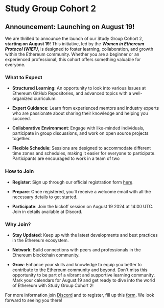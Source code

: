# Study Group Cohort 2 

## Announcement: Launching on August 19!
We are thrilled to announce the launch of our Study Group Cohort 2, **starting on August 19**! This initiative, led by the ***Women in Ethereum Protocol (WiEP)***, is designed to foster learning, collaboration, and growth within the Ethereum community. Whether you are a beginner or an experienced professional, this cohort offers something valuable for everyone.

### What to Expect
* **Structured Learning**: An opportunity to look into various Issues at Ethereum GitHub Repositories, and advanced topics with a well-organized curriculum.

* **Expert Guidance**: Learn from experienced mentors and industry experts who are passionate about sharing their knowledge and helping you succeed.

* **Collaborative Environment**: Engage with like-minded individuals, participate in group discussions, and work on open source projects together.

* **Flexible Schedule**: Sessions are designed to accommodate different time zones and schedules, making it easier for everyone to participate. Participants are encouraged to work in a team of two 

### How to Join

* **Register**: Sign up through our official registration form [here](https://forms.gle/QHzLKjX1Mv9scUpk8).

* **Prepare**: Once registered, you'll receive a welcome email with all the necessary details to get started.

* **Participate**: Join the kickoff session on August 19 2024 at 14:00 UTC. Join in details available at Discord. 

### Why Join?
* **Stay Updated**: Keep up with the latest developments and best practices in the Ethereum ecosystem.

* **Network**: Build connections with peers and professionals in the Ethereum blockchain community.

* **Grow**: Enhance your skills and knowledge to equip you better to contribute to the Ethereum community and beyond.
Don't miss this opportunity to be part of a vibrant and supportive learning community. Mark your calendars for August 19 and get ready to dive into the world of Ethereum with Study Group Cohort 2!

For more information join [Discord](https://discord.gg/JvEVfKBY6W) and to register, fill up this [form](https://forms.gle/QHzLKjX1Mv9scUpk8). We look forward to seeing you there!

